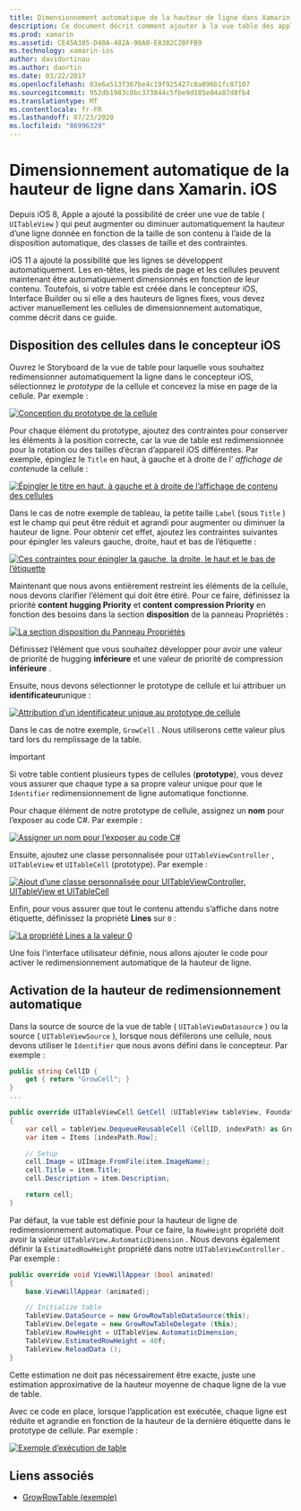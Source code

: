 ```yaml
---
title: Dimensionnement automatique de la hauteur de ligne dans Xamarin. iOS
description: Ce document décrit comment ajouter à la vue table des applications Xamarin. iOS les lignes dont les hauteurs varient en fonction du contenu. Il décrit la disposition des cellules dans le concepteur iOS et l’activation de la hauteur de redimensionnement automatique.
ms.prod: xamarin
ms.assetid: CE45A385-D40A-482A-90A0-E8382C2BFFB9
ms.technology: xamarin-ios
author: davidortinau
ms.author: daortin
ms.date: 03/22/2017
ms.openlocfilehash: 03e6a513f367be4c19f925427c8a896b1fc87107
ms.sourcegitcommit: 952db1983c0bc373844c5fbe9d185e04a87d8fb4
ms.translationtype: MT
ms.contentlocale: fr-FR
ms.lasthandoff: 07/23/2020
ms.locfileid: "86996329"
---
```

# <a name="auto-sizing-row-height-in-xamarinios"></a>Dimensionnement automatique de la hauteur de ligne dans Xamarin. iOS

Depuis iOS 8, Apple a ajouté la possibilité de créer une vue de table ( `UITableView` ) qui peut augmenter ou diminuer automatiquement la hauteur d’une ligne donnée en fonction de la taille de son contenu à l’aide de la disposition automatique, des classes de taille et des contraintes.

iOS 11 a ajouté la possibilité que les lignes se développent automatiquement. Les en-têtes, les pieds de page et les cellules peuvent maintenant être automatiquement dimensionnés en fonction de leur contenu. Toutefois, si votre table est créée dans le concepteur iOS, Interface Builder ou si elle a des hauteurs de lignes fixes, vous devez activer manuellement les cellules de dimensionnement automatique, comme décrit dans ce guide.

## <a name="cell-layout-in-the-ios-designer"></a>Disposition des cellules dans le concepteur iOS

Ouvrez le Storyboard de la vue de table pour laquelle vous souhaitez redimensionner automatiquement la ligne dans le concepteur iOS, sélectionnez le *prototype* de la cellule et concevez la mise en page de la cellule. Par exemple :

[![Conception du prototype de la cellule](autosizing-row-height-images/table01.png)](autosizing-row-height-images/table01.png#lightbox)

Pour chaque élément du prototype, ajoutez des contraintes pour conserver les éléments à la position correcte, car la vue de table est redimensionnée pour la rotation ou des tailles d’écran d’appareil iOS différentes. Par exemple, épinglez le `Title` en haut, à gauche et à droite de l' *affichage de contenu*de la cellule :

[![Épingler le titre en haut, à gauche et à droite de l’affichage de contenu des cellules](autosizing-row-height-images/table02.png)](autosizing-row-height-images/table02.png#lightbox)

Dans le cas de notre exemple de tableau, la petite taille `Label` (sous `Title` ) est le champ qui peut être réduit et agrandi pour augmenter ou diminuer la hauteur de ligne. Pour obtenir cet effet, ajoutez les contraintes suivantes pour épingler les valeurs gauche, droite, haut et bas de l’étiquette :

[![Ces contraintes pour épingler la gauche, la droite, le haut et le bas de l’étiquette](autosizing-row-height-images/table03.png)](autosizing-row-height-images/table03.png#lightbox)

Maintenant que nous avons entièrement restreint les éléments de la cellule, nous devons clarifier l’élément qui doit être étiré. Pour ce faire, définissez la priorité **content hugging Priority** et **content compression Priority** en fonction des besoins dans la section **disposition** de la panneau Propriétés :

[![La section disposition du Panneau Propriétés](autosizing-row-height-images/table03a.png)](autosizing-row-height-images/table03a.png#lightbox)

Définissez l’élément que vous souhaitez développer pour avoir une valeur de priorité de hugging **inférieure** et une valeur de priorité de compression **inférieure** .

Ensuite, nous devons sélectionner le prototype de cellule et lui attribuer un **identificateur**unique :

[![Attribution d’un identificateur unique au prototype de cellule](autosizing-row-height-images/table04.png)](autosizing-row-height-images/table04.png#lightbox)

Dans le cas de notre exemple, `GrowCell` . Nous utiliserons cette valeur plus tard lors du remplissage de la table.

> [!IMPORTANT]
> Si votre table contient plusieurs types de cellules (**prototype**), vous devez vous assurer que chaque type a sa propre valeur unique pour que le `Identifier` redimensionnement de ligne automatique fonctionne.

Pour chaque élément de notre prototype de cellule, assignez un **nom** pour l’exposer au code C#. Par exemple :

[![Assigner un nom pour l’exposer au code C#](autosizing-row-height-images/table05.png)](autosizing-row-height-images/table05.png#lightbox)

Ensuite, ajoutez une classe personnalisée pour `UITableViewController` , `UITableView` et `UITableCell` (prototype). Par exemple :

[![Ajout d’une classe personnalisée pour UITableViewController, UITableView et UITableCell](autosizing-row-height-images/table06.png)](autosizing-row-height-images/table06.png#lightbox)

Enfin, pour vous assurer que tout le contenu attendu s’affiche dans notre étiquette, définissez la propriété **Lines** sur `0` :

[![La propriété Lines a la valeur 0](autosizing-row-height-images/table06.png)](autosizing-row-height-images/table06a.png#lightbox)

Une fois l’interface utilisateur définie, nous allons ajouter le code pour activer le redimensionnement automatique de la hauteur de ligne.

## <a name="enabling-auto-resizing-height"></a>Activation de la hauteur de redimensionnement automatique

Dans la source de source de la vue de table ( `UITableViewDatasource` ) ou la source ( `UITableViewSource` ), lorsque nous défilerons une cellule, nous devons utiliser le `Identifier` que nous avons défini dans le concepteur. Par exemple :

```csharp
public string CellID {
    get { return "GrowCell"; }
}
...

public override UITableViewCell GetCell (UITableView tableView, Foundation.NSIndexPath indexPath)
{
    var cell = tableView.DequeueReusableCell (CellID, indexPath) as GrowRowTableCell;
    var item = Items [indexPath.Row];

    // Setup
    cell.Image = UIImage.FromFile(item.ImageName);
    cell.Title = item.Title;
    cell.Description = item.Description;

    return cell;
}
```

Par défaut, la vue table est définie pour la hauteur de ligne de redimensionnement automatique. Pour ce faire, la `RowHeight` propriété doit avoir la valeur `UITableView.AutomaticDimension` . Nous devons également définir la `EstimatedRowHeight` propriété dans notre `UITableViewController` . Par exemple :

```csharp
public override void ViewWillAppear (bool animated)
{
    base.ViewWillAppear (animated);

    // Initialize table
    TableView.DataSource = new GrowRowTableDataSource(this);
    TableView.Delegate = new GrowRowTableDelegate (this);
    TableView.RowHeight = UITableView.AutomaticDimension;
    TableView.EstimatedRowHeight = 40f;
    TableView.ReloadData ();
}
```

Cette estimation ne doit pas nécessairement être exacte, juste une estimation approximative de la hauteur moyenne de chaque ligne de la vue de table.

Avec ce code en place, lorsque l’application est exécutée, chaque ligne est réduite et agrandie en fonction de la hauteur de la dernière étiquette dans le prototype de cellule. Par exemple :

[![Exemple d’exécution de table](autosizing-row-height-images/table07.png)](autosizing-row-height-images/table07.png#lightbox)

## <a name="related-links"></a>Liens associés

- [GrowRowTable (exemple)](https://docs.microsoft.com/samples/xamarin/ios-samples/growrowtable)
